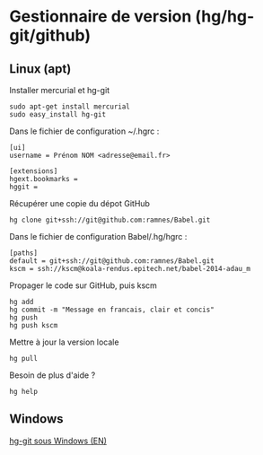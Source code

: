 Gestionnaire de version (hg/hg-git/github)
==========================================

Linux (apt)
-----------

Installer mercurial et hg-git

    sudo apt-get install mercurial
    sudo easy_install hg-git

Dans le fichier de configuration ~/.hgrc :

    [ui]
    username = Prénom NOM <adresse@email.fr>
    
    [extensions]
    hgext.bookmarks =
    hggit =

Récupérer une copie du dépot GitHub

    hg clone git+ssh://git@github.com:ramnes/Babel.git

Dans le fichier de configuration Babel/.hg/hgrc :

    [paths]
    default = git+ssh://git@github.com:ramnes/Babel.git
    kscm = ssh://kscm@koala-rendus.epitech.net/babel-2014-adau_m

Propager le code sur GitHub, puis kscm

    hg add
    hg commit -m "Message en francais, clair et concis"
    hg push
    hg push kscm

Mettre à jour la version locale

    hg pull

Besoin de plus d'aide ?

    hg help

Windows
-------

[hg-git sous Windows (EN)](http://candidcode.com/2010/01/12/a-guide-to-converting-from-mercurial-hg-to-git-on-a-windows-client/)
